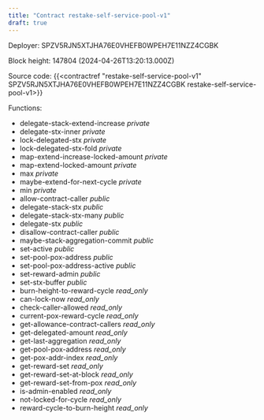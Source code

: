 ```yaml
---
title: "Contract restake-self-service-pool-v1"
draft: true
---
```

Deployer: SPZV5RJN5XTJHA76E0VHEFB0WPEH7E11NZZ4CGBK


 



Block height: 147804 (2024-04-26T13:20:13.000Z)

Source code: {{<contractref "restake-self-service-pool-v1" SPZV5RJN5XTJHA76E0VHEFB0WPEH7E11NZZ4CGBK restake-self-service-pool-v1>}}

Functions:

* delegate-stack-extend-increase _private_
* delegate-stx-inner _private_
* lock-delegated-stx _private_
* lock-delegated-stx-fold _private_
* map-extend-increase-locked-amount _private_
* map-extend-locked-amount _private_
* max _private_
* maybe-extend-for-next-cycle _private_
* min _private_
* allow-contract-caller _public_
* delegate-stack-stx _public_
* delegate-stack-stx-many _public_
* delegate-stx _public_
* disallow-contract-caller _public_
* maybe-stack-aggregation-commit _public_
* set-active _public_
* set-pool-pox-address _public_
* set-pool-pox-address-active _public_
* set-reward-admin _public_
* set-stx-buffer _public_
* burn-height-to-reward-cycle _read_only_
* can-lock-now _read_only_
* check-caller-allowed _read_only_
* current-pox-reward-cycle _read_only_
* get-allowance-contract-callers _read_only_
* get-delegated-amount _read_only_
* get-last-aggregation _read_only_
* get-pool-pox-address _read_only_
* get-pox-addr-index _read_only_
* get-reward-set _read_only_
* get-reward-set-at-block _read_only_
* get-reward-set-from-pox _read_only_
* is-admin-enabled _read_only_
* not-locked-for-cycle _read_only_
* reward-cycle-to-burn-height _read_only_
